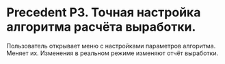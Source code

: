 Precedent P3. Точная настройка алгоритма расчёта выработки.
===========================================================

Пользователь открывает меню с настройками параметров алгоритма. 
Меняет их. Изменения в реальном режиме изменяют отчёт выработки.